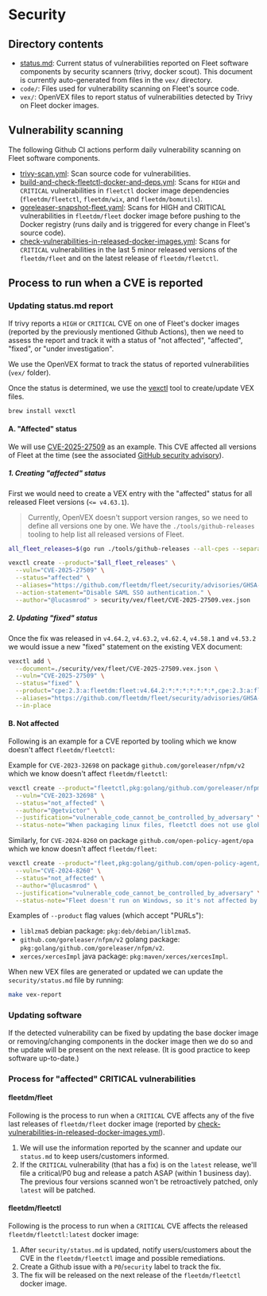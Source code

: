 # Security

## Directory contents

- [status.md](status.md): Current status of vulnerabilities reported on Fleet software components by security scanners (trivy, docker scout). This document is currently auto-generated from files in the `vex/` directory.
- `code/`: Files used for vulnerability scanning on Fleet's source code.
- `vex/`: OpenVEX files to report status of vulnerabilities detected by Trivy on Fleet docker images.

## Vulnerability scanning

The following Github CI actions perform daily vulnerability scanning on Fleet software components.

- [trivy-scan.yml](https://github.com/fleetdm/fleet/blob/main/.github/workflows/trivy-scan.yml): Scan source code for vulnerabilities.
- [build-and-check-fleetctl-docker-and-deps.yml](https://github.com/fleetdm/fleet/blob/main/.github/workflows/build-and-check-fleetctl-docker-and-deps.yml): Scans for `HIGH` and `CRITICAL` vulnerabilities in `fleetctl` docker image dependencies (`fleetdm/fleetctl`, `fleetdm/wix`, and `fleetdm/bomutils`).
- [goreleaser-snapshot-fleet.yaml](https://github.com/fleetdm/fleet/blob/main/.github/workflows/goreleaser-snapshot-fleet.yaml): Scans for HIGH and CRITICAL vulnerabilities in `fleetdm/fleet` docker image before pushing to the Docker registry (runs daily and is triggered for every change in Fleet's source code).
- [check-vulnerabilities-in-released-docker-images.yml](https://github.com/fleetdm/fleet/blob/main/.github/workflows/check-vulnerabilities-in-released-docker-images.yml): Scans for `CRITICAL` vulnerabilities in the last 5 minor released versions of the `fleetdm/fleet` and on the latest release of `fleetdm/fleetctl`.

## Process to run when a CVE is reported

### Updating status.md report

If trivy reports a `HIGH` or `CRITICAL` CVE on one of Fleet's docker images (reported by the previously mentioned Github Actions), then we need to assess the report and track it with a status of "not affected", "affected", "fixed", or "under investigation".

We use the OpenVEX format to track the status of reported vulnerabilities (`vex/` folder).

Once the status is determined, we use the [vexctl](https://github.com/openvex/vexctl) tool to create/update VEX files.
```sh
brew install vexctl
```

#### A. "Affected" status

We will use [CVE-2025-27509](https://nvd.nist.gov/vuln/detail/CVE-2025-27509) as an example.
This CVE affected all versions of Fleet at the time (see the associated [GitHub security advisory](https://github.com/fleetdm/fleet/security/advisories/GHSA-52jx-g6m5-h735)).

##### 1. Creating "affected" status

First we would need to create a VEX entry with the "affected" status for all released Fleet versions (`<= v4.63.1`).

> Currently, OpenVEX doesn't support version ranges, so we need to define all versions one by one.
> We have the `./tools/github-releases` tooling to help list all released versions of Fleet.

```sh
all_fleet_releases=$(go run ./tools/github-releases --all-cpes --separator=,)

vexctl create --product="$all_fleet_releases" \
  --vuln="CVE-2025-27509" \
  --status="affected" \
  --aliases="https://github.com/fleetdm/fleet/security/advisories/GHSA-52jx-g6m5-h735" \
  --action-statement="Disable SAML SSO authentication." \
  --author="@lucasmrod" > security/vex/fleet/CVE-2025-27509.vex.json
```

##### 2. Updating "fixed" status

Once the fix was released in `v4.64.2`, `v4.63.2`, `v4.62.4`, `v4.58.1` and `v4.53.2` we would issue a new "fixed" statement on the existing VEX document:
```sh
vexctl add \
  --document=./security/vex/fleet/CVE-2025-27509.vex.json \
  --vuln="CVE-2025-27509" \
  --status="fixed" \
  --product="cpe:2.3:a:fleetdm:fleet:v4.64.2:*:*:*:*:*:*:*,cpe:2.3:a:fleetdm:fleet:v4.63.2:*:*:*:*:*:*:*,cpe:2.3:a:fleetdm:fleet:v4.62.4:*:*:*:*:*:*:*,cpe:2.3:a:fleetdm:fleet:v4.58.1:*:*:*:*:*:*:*,cpe:2.3:a:fleetdm:fleet:v4.53.2:*:*:*:*:*:*:*" \
  --aliases="https://github.com/fleetdm/fleet/security/advisories/GHSA-52jx-g6m5-h735" \
  --in-place
```

#### B. Not affected

Following is an example for a CVE reported by tooling which we know doesn't affect `fleetdm/fleetctl`:

Example for `CVE-2023-32698` on package `github.com/goreleaser/nfpm/v2` which we know doesn't affect `fleetdm/fleetctl`:
```sh
vexctl create --product="fleetctl,pkg:golang/github.com/goreleaser/nfpm/v2" \
  --vuln="CVE-2023-32698" \
  --status="not_affected" \
  --author="@getvictor" \
  --justification="vulnerable_code_cannot_be_controlled_by_adversary" \
  --status-note="When packaging linux files, fleetctl does not use global permissions. It was verified that packed fleetd package files do not have group/global write permissions." > security/vex/fleetctl/CVE-2023-32698.vex.json
```

Similarly, for `CVE-2024-8260` on package `github.com/open-policy-agent/opa` which we know doesn't affect `fleetdm/fleet`:
```sh
vexctl create --product="fleet,pkg:golang/github.com/open-policy-agent/opa" \
  --vuln="CVE-2024-8260" \
  --status="not_affected" \
  --author="@lucasmrod" \
  --justification="vulnerable_code_cannot_be_controlled_by_adversary" \
  --status-note="Fleet doesn't run on Windows, so it's not affected by this vulnerability." > security/vex/fleet/CVE-2024-8260.vex.json
```

Examples of `--product` flag values (which accept "PURLs"):
- `liblzma5` debian package: `pkg:deb/debian/liblzma5`.
- `github.com/goreleaser/nfpm/v2` golang package: `pkg:golang/github.com/goreleaser/nfpm/v2`.
- `xerces/xercesImpl` java package: `pkg:maven/xerces/xercesImpl`.

When new VEX files are generated or updated we can update the `security/status.md` file by running:
```sh
make vex-report
```

### Updating software

If the detected vulnerability can be fixed by updating the base docker image or removing/changing components in the docker image then we do so and the update will be present on the next release. (It is good practice to keep software up-to-date.)

### Process for "affected" CRITICAL vulnerabilities

#### fleetdm/fleet

Following is the process to run when a `CRITICAL` CVE affects any of the five last releases of `fleetdm/fleet` docker image (reported by [check-vulnerabilities-in-released-docker-images.yml](https://github.com/fleetdm/fleet/blob/main/.github/workflows/check-vulnerabilities-in-released-docker-images.yml)).

1. We will use the information reported by the scanner and update our `status.md` to keep users/customers informed.
2. If the `CRITICAL` vulnerability (that has a fix) is on the `latest` release, we'll file a critical/P0 bug and release a patch ASAP (within 1 business day). The previous four versions scanned won't be retroactively patched, only `latest` will be patched.

#### fleetdm/fleetctl

Following is the process to run when a `CRITICAL` CVE affects the released `fleetdm/fleetctl:latest` docker image:

1. After `security/status.md` is updated, notify users/customers about the CVE in the `fleetdm/fleetctl` image and possible remediations.
2. Create a Github issue with a `P0`/`security` label to track the fix.
3. The fix will be released on the next release of the `fleetdm/fleetctl` docker image.
